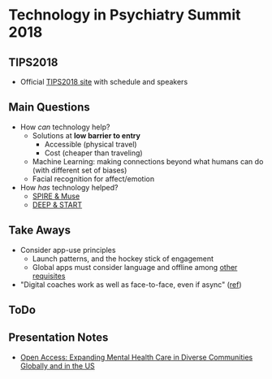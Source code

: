 # Technology in Psychiatry Summit 2018

## TIPS2018

- Official [TIPS2018 site](https://www.mcleanhospital.org/technology-psychiatry-summit) with schedule and speakers


## Main Questions

- How *can* technology help?
    - Solutions at **low barrier to entry**
        - Accessible (physical travel)
        - Cost (cheaper than traveling)
    - Machine Learning: making connections beyond what humans can do (with different set of biases)
    - Facial recognition for affect/emotion
- How *has* technology helped?
    - [SPIRE & Muse](./open-access.md#apps)
    - [DEEP & START](./open-access.md#sangath-digital-mental-health-projects)


## Take Aways

- Consider app-use principles
    - Launch patterns, and the hockey stick of engagement
    - Global apps must consider language and offline among [other requisites](./open-access.md#app-requisits-for-global-impact)
- "Digital coaches work as well as face-to-face, even if async" ([ref](./open-access.md#panel-discussion))


## ToDo



## Presentation Notes

- [Open Access: Expanding Mental Health Care in Diverse Communities Globally and in the US](open-access.md)